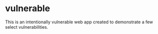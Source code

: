 # vulnerable
This is an intentionally vulnerable web app created to demonstrate a few select vulnerabilities.